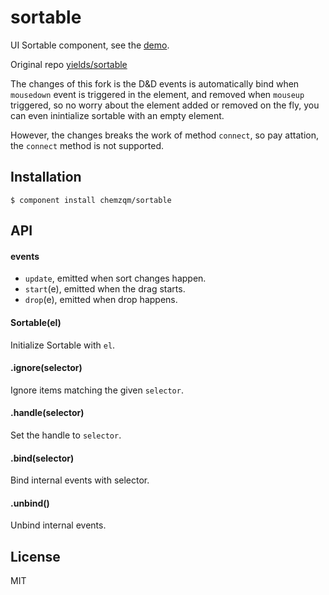 
# sortable

  UI Sortable component, see the [demo](http://chemzqm.github.io/sortable/index.html).

  Original repo [yields/sortable](https://github.com/yields/sortable)

  The changes of this fork is the D&D events is automatically bind when `mousedown` event is triggered
  in the element, and removed when `mouseup` triggered, so no worry about the element added or removed on
  the fly, you can even inintialize sortable with an empty element.

  However, the changes breaks the work of method `connect`, so pay attation, the `connect` method is not supported.


## Installation

    $ component install chemzqm/sortable

## API

#### events

  - `update`, emitted when sort changes happen.
  - `start`(e), emitted when the drag starts.
  - `drop`(e), emitted when drop happens.

#### Sortable(el)

Initialize Sortable with `el`.

#### .ignore(selector)

Ignore items matching the given `selector`.

#### .handle(selector)

Set the handle to `selector`.

#### .bind(selector)

Bind internal events with selector.

#### .unbind()

Unbind internal events.

## License

  MIT

